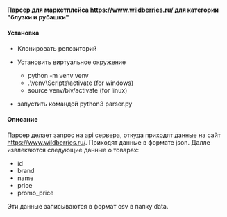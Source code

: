 #### Парсер для маркетплейса https://www.wildberries.ru/ для категории "блузки и рубашки"

#### Установка

+ Клонировать репозиторий

+ Установить виртуальное окружение
    + python -m venv venv
    + .\venv\Scripts\activate (for windows)
    + source venv/biv/activate (for linux)

+ запустить командой python3 parser.py

#### Описание

Парсер делает запрос на api сервера, откуда приходят данные на сайт https://www.wildberries.ru/.
Приходят данные в формате json. Далле извлекаются следующие данные о товарах:

+ id
+ brand
+ name
+ price
+ promo_price

Эти данные записываются в формат csv в папку data.


